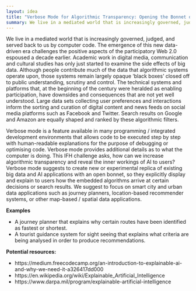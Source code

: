 ```yaml
---
layout: idea
title: "Verbose Mode for Algorithmic Transparency: Opening the Bonnet of Explainable AI"
summary: We live in a mediated world that is increasingly governed, judged, and served back to us by computer code. The emergence of this new data-driven era challenges the positive aspects of the ...
---
```


<p>We live in a mediated world that is increasingly governed, judged, and served back to us by computer code. The emergence of this new data-driven era challenges the positive aspects of the participatory Web 2.0 espoused a decade earlier. Academic work in digital media, communication and cultural studies has only just started to examine the side effects of big data. Although people contribute much of the data that algorithmic systems operate upon, those systems remain largely opaque ‘black boxes’ closed off to public understanding, scrutiny and control. The technical systems and platforms that, at the beginning of the century were heralded as enabling participation, have downsides and consequences that are not yet well understood. Large data sets collecting user preferences and interactions inform the sorting and curation of digital content and news feeds on social media platforms such as Facebook and Twitter. Search results on Google and Amazon are equally shaped and ranked by these algorithmic filters.</p>

<p>Verbose mode is a feature available in many programming / integrated development environments that allows code to be executed step by step with human-readable explanations for the purpose of debugging or optimising code. Verbose mode provides additional details as to what the computer is doing. This IFH challenge asks, how can we increase algorithmic transparency and reveal the inner workings of AI to users? Verbose mode suggests to create new or experimental replica of existing big data and AI applications with an open bonnet, so they explicitly display and explain to users how the embedded algorithms arrive at certain decisions or search results. We suggest to focus on smart city and urban data applications such as journey planners, location-based recommender systems, or other map-based / spatial data applications.</p>

<b>Examples</b>
<ul>
  <li>A journey planner that explains why certain routes have been identified as fastest or shortest.</li>
  <li>A tourist guidance system for sight seeing that explains what criteria are being analysed in order to produce recommendations.</li>
</ul>

<b>Potential resources:</b>
<ul>
  <li>https://medium.freecodecamp.org/an-introduction-to-explainable-ai-and-why-we-need-it-a326417dd000</li>
  <li>https://en.wikipedia.org/wiki/Explainable_Artificial_Intelligence</li>
  <li>https://www.darpa.mil/program/explainable-artificial-intelligence</li>
</ul>
